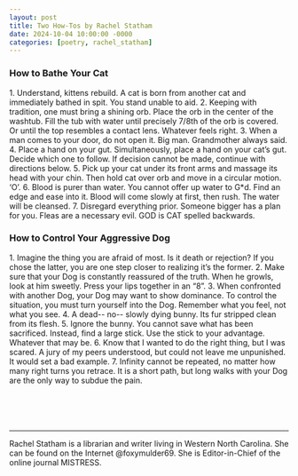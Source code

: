 ```yaml
---
layout: post
title: Two How-Tos by Rachel Statham
date: 2024-10-04 10:00:00 -0000
categories: [poetry, rachel_statham]
---
```

<div class="poem">
<h3>How to Bathe Your Cat</h3>
1. Understand, kittens rebuild. A cat is born from another cat and immediately bathed in spit. You stand unable to aid.
2. Keeping with tradition, one must bring a shining orb. Place the orb in the center of the washtub. Fill the tub with water until precisely 7/8th of the orb is covered. Or until the top resembles a contact lens. Whatever feels right.
3. When a man comes to your door, do not open it. Big man. Grandmother always said.
4. Place a hand on your gut. Simultaneously, place a hand on your cat’s gut. Decide which one to follow. If decision cannot be made, continue with directions below.
5. Pick up your cat under its front arms and massage its head with your chin. Then hold cat over orb and move in a circular motion. ‘O’.
6. Blood is purer than water. You cannot offer up water to G*d. Find an edge and ease into it. Blood will come slowly at first, then rush. The water will be cleansed.
7. Disregard everything prior. Someone bigger has a plan for you. Fleas are a necessary evil. GOD is CAT spelled backwards.

<h3>How to Control Your Aggressive Dog</h3>
1. Imagine the thing you are afraid of most. Is it death or rejection? If you chose the latter, you are one step closer to realizing it’s the former.
2. Make sure that your Dog is constantly reassured of the truth. When he growls, look at him sweetly. Press your lips together in an “8”.
3. When confronted with another Dog, your Dog may want to show dominance. To control the situation, you must turn yourself into the Dog. Remember what you feel, not what you see.
4. A dead-- no-- slowly dying bunny. Its fur stripped clean from its flesh.
5. Ignore the bunny. You cannot save what has been sacrificed. Instead, find a large stick. Use the stick to your advantage. Whatever that may be.
6. Know that I wanted to do the right thing, but I was scared. A jury of my peers understood, but could not leave me unpunished. It would set a bad example.
7. Infinity cannot be repeated, no matter how many right turns you retrace. It is a short path, but long walks with your Dog are the only way to subdue the pain.
</div>
<br><br>
<br><br>
<hr>
Rachel Statham is a librarian and writer living in Western North Carolina. She can be found on the Internet @foxymulder69. She is Editor-in-Chief of the online journal MISTRESS.
